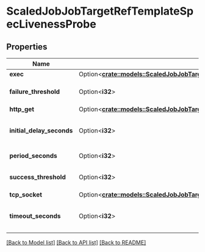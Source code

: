 # ScaledJobJobTargetRefTemplateSpecLivenessProbe

## Properties

Name | Type | Description | Notes
------------ | ------------- | ------------- | -------------
**exec** | Option<[**crate::models::ScaledJobJobTargetRefTemplateSpecLifecyclePostStartExec**](ScaledJob_jobTargetRef_template_spec_lifecycle_postStart_exec.md)> |  | [optional]
**failure_threshold** | Option<**i32**> | Minimum consecutive failures for the probe to be considered failed after having succeeded. Defaults to 3. Minimum value is 1. | [optional]
**http_get** | Option<[**crate::models::ScaledJobJobTargetRefTemplateSpecLifecyclePostStartHttpGet**](ScaledJob_jobTargetRef_template_spec_lifecycle_postStart_httpGet.md)> |  | [optional]
**initial_delay_seconds** | Option<**i32**> | Number of seconds after the container has started before liveness probes are initiated. More info: https://kubernetes.io/docs/concepts/workloads/pods/pod-lifecycle#container-probes | [optional]
**period_seconds** | Option<**i32**> | How often (in seconds) to perform the probe. Default to 10 seconds. Minimum value is 1. | [optional]
**success_threshold** | Option<**i32**> | Minimum consecutive successes for the probe to be considered successful after having failed. Defaults to 1. Must be 1 for liveness and startup. Minimum value is 1. | [optional]
**tcp_socket** | Option<[**crate::models::ScaledJobJobTargetRefTemplateSpecLifecyclePostStartTcpSocket**](ScaledJob_jobTargetRef_template_spec_lifecycle_postStart_tcpSocket.md)> |  | [optional]
**timeout_seconds** | Option<**i32**> | Number of seconds after which the probe times out. Defaults to 1 second. Minimum value is 1. More info: https://kubernetes.io/docs/concepts/workloads/pods/pod-lifecycle#container-probes | [optional]

[[Back to Model list]](../README.md#documentation-for-models) [[Back to API list]](../README.md#documentation-for-api-endpoints) [[Back to README]](../README.md)


